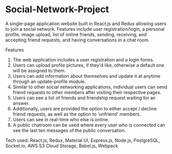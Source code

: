 # Social-Network-Project
A single-page application website built in React.js and Redux allowing users to join a social network. Features include user registration/login, a personal profile, image upload, list of online friends, sending, receiving, and accepting friend requests, and having conversations in a chat room.

Features
1) The web application includes a user registration and a login forms.
2) Users can upload profile pictures, if they'd like, otherwise a default one will be assigned to them.
3) Users can add information about themselves and update it at anytime through an update-profile module.
4) Similar to other social networking applications, individual users can send friend requests to other members after visiting their respective pages.
5) Users can see a list of friends and friendship request waiting for an answer.
6) Additionally, users are provided the option to either accept / decline friend requests, as well as the option to 'unfriend' members.
7) Users can see in real-time who else is online.
8) A public chatroom can be used where every user who is connected can see the last ten messages of the public conversation.

Tech used: React.js, Redux, Material UI, Express.js, Node.js, PostgreSQL, Socket.io, AWS S3 Cloud Storage, Babel.js, Webpack
